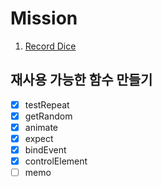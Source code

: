 # Mission

1. [Record Dice](./RecordDice/)

## 재사용 가능한 함수 만들기

- [x] testRepeat
- [x] getRandom
- [x] animate
- [x] expect
- [x] bindEvent
- [x] controlElement
- [ ] memo

